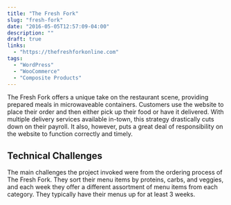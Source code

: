 ```yaml
---
title: "The Fresh Fork"
slug: "fresh-fork"
date: "2016-05-05T12:57:09-04:00"
description: ""
draft: true
links: 
  - "https://thefreshforkonline.com"
tags:
  - "WordPress"
  - "WooCommerce"
  - "Composite Products"
---
```


The Fresh Fork offers a unique take on the restaurant scene, providing prepared
meals in microwaveable containers. Customers use the website to place their
order and then either pick up their food or have it delivered. With multiple
delivery services available in-town, this strategy drastically cuts down on
their payroll. It also, however, puts a great deal of responsibility on the
website to function correctly and timely.

## Technical Challenges

The main challenges the project invoked were from the ordering process of The
Fresh Fork. They sort their menu items by proteins, carbs, and veggies, and each
week they offer a different assortment of menu items from each category. They
typically have their menus up for at least 3 weeks.
